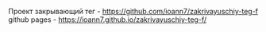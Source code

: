 Проект закрывающий тег - https://github.com/ioann7/zakrivayuschiy-teg-f
github pages - https://ioann7.github.io/zakrivayuschiy-teg-f/
